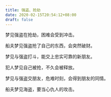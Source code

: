 ```yaml
---
title: 强盗、抢劫
date: 2020-02-15T20:54:12+08:00
draft: false
---
```


梦见强盗在抢劫，困难会受到冲击。

船夫梦见强盗抢了自己的东西，会突然破财。

梦见与强盗打斗，能交上忠实可靠的新朋友。

犯人梦见自己被抢，不久会被释放。

梦见与强盗交朋友，危难时刻，会得到朋友的同情。

船夫梦见海盗，要当心仇人的攻击。